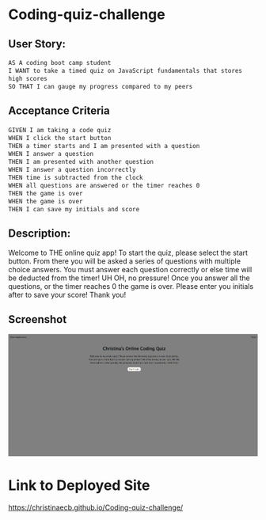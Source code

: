 # Coding-quiz-challenge

## User Story:
```
AS A coding boot camp student
I WANT to take a timed quiz on JavaScript fundamentals that stores high scores
SO THAT I can gauge my progress compared to my peers
```

## Acceptance Criteria
```
GIVEN I am taking a code quiz
WHEN I click the start button
THEN a timer starts and I am presented with a question
WHEN I answer a question
THEN I am presented with another question
WHEN I answer a question incorrectly
THEN time is subtracted from the clock
WHEN all questions are answered or the timer reaches 0
THEN the game is over
WHEN the game is over
THEN I can save my initials and score
```

## Description:

Welcome to THE online quiz app! To start the quiz, please select the start button. From there you will be asked a series of questions with multiple choice answers. You must answer each question correctly or else time will be deducted from the timer! UH OH, no pressure! Once you answer all the questions, or the timer reaches 0 the game is over. Please enter you initials after to save your score! Thank you!

## Screenshot 

![Screenshot](./assets/images/Screenshot.PNG)

# Link to Deployed Site

https://christinaecb.github.io/Coding-quiz-challenge/

